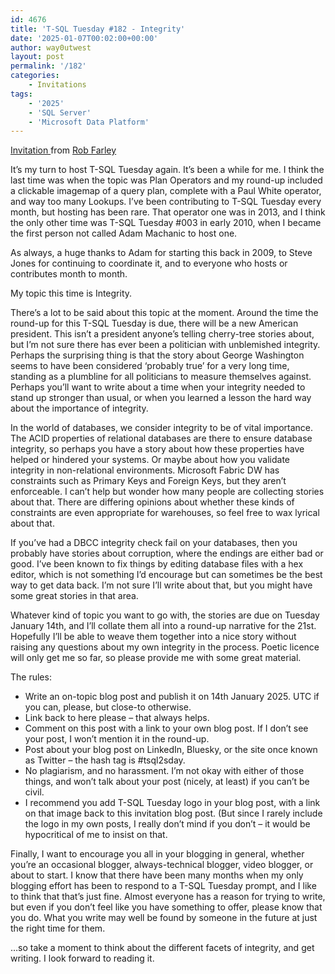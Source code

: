 ```yaml
---
id: 4676
title: 'T-SQL Tuesday #182 - Integrity'
date: '2025-01-07T00:02:00+00:00'
author: way0utwest
layout: post
permalink: '/182'
categories:
    - Invitations
tags:
    - '2025'
    - 'SQL Server'
    - 'Microsoft Data Platform'
---
```


[Invitation ](https://lobsterpot.com.au/blog/2025/01/07/t-sql-tuesday-invitation-182-integrity/) from [Rob Farley](https://lobsterpot.com.au/blog/)

It’s my turn to host T-SQL Tuesday again. It’s been a while for me. I think the last time was when the topic was Plan Operators and my round-up included a clickable imagemap of a query plan, complete with a Paul White operator, and way too many Lookups. I’ve been contributing to T-SQL Tuesday every month, but hosting has been rare. That operator one was in 2013, and I think the only other time was T-SQL Tuesday #003 in early 2010, when I became the first person not called Adam Machanic to host one.

As always, a huge thanks to Adam for starting this back in 2009, to Steve Jones for continuing to coordinate it, and to everyone who hosts or contributes month to month.

My topic this time is Integrity.

There’s a lot to be said about this topic at the moment. Around the time the round-up for this T-SQL Tuesday is due, there will be a new American president. This isn’t a president anyone’s telling cherry-tree stories about, but I’m not sure there has ever been a politician with unblemished integrity. Perhaps the surprising thing is that the story about George Washington seems to have been considered ‘probably true’ for a very long time, standing as a plumbline for all politicians to measure themselves against. Perhaps you’ll want to write about a time when your integrity needed to stand up stronger than usual, or when you learned a lesson the hard way about the importance of integrity.

In the world of databases, we consider integrity to be of vital importance. The ACID properties of relational databases are there to ensure database integrity, so perhaps you have a story about how these properties have helped or hindered your systems. Or maybe about how you validate integrity in non-relational environments. Microsoft Fabric DW has constraints such as Primary Keys and Foreign Keys, but they aren’t enforceable. I can’t help but wonder how many people are collecting stories about that. There are differing opinions about whether these kinds of constraints are even appropriate for warehouses, so feel free to wax lyrical about that.

If you’ve had a DBCC integrity check fail on your databases, then you probably have stories about corruption, where the endings are either bad or good. I’ve been known to fix things by editing database files with a hex editor, which is not something I’d encourage but can sometimes be the best way to get data back. I’m not sure I’ll write about that, but you might have some great stories in that area.

Whatever kind of topic you want to go with, the stories are due on Tuesday January 14th, and I’ll collate them all into a round-up narrative for the 21st. Hopefully I’ll be able to weave them together into a nice story without raising any questions about my own integrity in the process. Poetic licence will only get me so far, so please provide me with some great material.

The rules:

- Write an on-topic blog post and publish it on 14th January 2025. UTC if you can, please, but close-to otherwise.
- Link back to here please – that always helps.
- Comment on this post with a link to your own blog post. If I don’t see your post, I won’t mention it in the round-up.
- Post about your blog post on LinkedIn, Bluesky, or the site once known as Twitter – the hash tag is #tsql2sday.
- No plagiarism, and no harassment. I’m not okay with either of those things, and won’t talk about your post (nicely, at least) if you can’t be civil.
- I recommend you add T-SQL Tuesday logo in your blog post, with a link on that image back to this invitation blog post. (But since I rarely include the logo in my own posts, I really don’t mind if you don’t – it would be hypocritical of me to insist on that.

Finally, I want to encourage you all in your blogging in general, whether you’re an occasional blogger, always-technical blogger, video blogger, or about to start. I know that there have been many months when my only blogging effort has been to respond to a T-SQL Tuesday prompt, and I like to think that that’s just fine. Almost everyone has a reason for trying to write, but even if you don’t feel like you have something to offer, please know that you do. What you write may well be found by someone in the future at just the right time for them.

…so take a moment to think about the different facets of integrity, and get writing. I look forward to reading it.